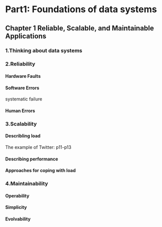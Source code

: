 # Part1: Foundations of data systems 
## Chapter 1 Reliable, Scalable, and Maintainable Applications
### 1.Thinking about data systems

### 2.Reliability
#### Hardware Faults
#### Software Errors
systematic failure
#### Human Errors

### 3.Scalability
#### Describling load
The example of Twitter: p11-p13
#### Describing performance
#### Approaches for coping with load

### 4.Maintainability
#### Operability
#### Simplicity
#### Evolvability
